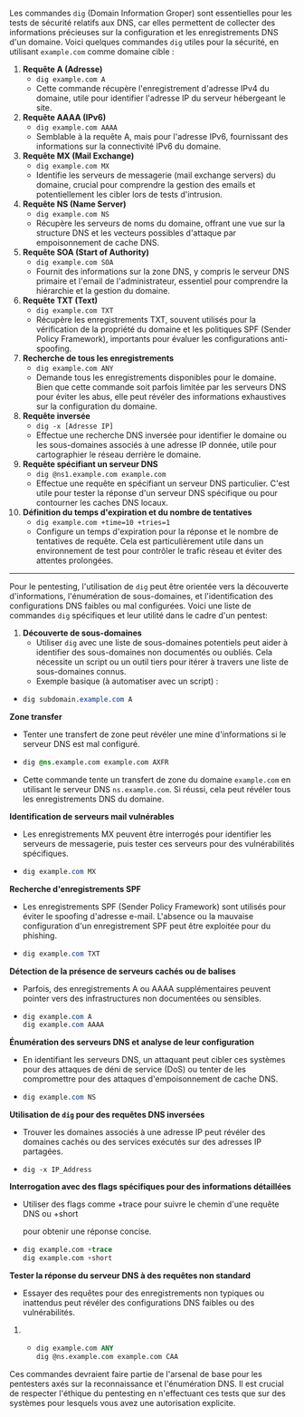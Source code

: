 Les commandes `dig` (Domain Information Groper) sont essentielles pour les tests de sécurité relatifs aux DNS, car elles permettent de collecter des informations précieuses sur la configuration et les enregistrements DNS d'un domaine. Voici quelques commandes `dig` utiles pour la sécurité, en utilisant `example.com` comme domaine cible :

1. **Requête A (Adresse)**
   - `dig example.com A`
   - Cette commande récupère l'enregistrement d'adresse IPv4 du domaine, utile pour identifier l'adresse IP du serveur hébergeant le site.
2. **Requête AAAA (IPv6)**
   - `dig example.com AAAA`
   - Semblable à la requête A, mais pour l'adresse IPv6, fournissant des informations sur la connectivité IPv6 du domaine.
3. **Requête MX (Mail Exchange)**
   - `dig example.com MX`
   - Identifie les serveurs de messagerie (mail exchange servers) du domaine, crucial pour comprendre la gestion des emails et potentiellement les cibler lors de tests d'intrusion.
4. **Requête NS (Name Server)**
   - `dig example.com NS`
   - Récupère les serveurs de noms du domaine, offrant une vue sur la structure DNS et les vecteurs possibles d'attaque par empoisonnement de cache DNS.
5. **Requête SOA (Start of Authority)**
   - `dig example.com SOA`
   - Fournit des informations sur la zone DNS, y compris le serveur DNS primaire et l'email de l'administrateur, essentiel pour comprendre la hiérarchie et la gestion du domaine.
6. **Requête TXT (Text)**
   - `dig example.com TXT`
   - Récupère les enregistrements TXT, souvent utilisés pour la vérification de la propriété du domaine et les politiques SPF (Sender Policy Framework), importants pour évaluer les configurations anti-spoofing.
7. **Recherche de tous les enregistrements**
   - `dig example.com ANY`
   - Demande tous les enregistrements disponibles pour le domaine. Bien que cette commande soit parfois limitée par les serveurs DNS pour éviter les abus, elle peut révéler des informations exhaustives sur la configuration du domaine.
8. **Requête inversée**
   - `dig -x [Adresse IP]`
   - Effectue une recherche DNS inversée pour identifier le domaine ou les sous-domaines associés à une adresse IP donnée, utile pour cartographier le réseau derrière le domaine.
9. **Requête spécifiant un serveur DNS**
   - `dig @ns1.example.com example.com`
   - Effectue une requête en spécifiant un serveur DNS particulier. C'est utile pour tester la réponse d'un serveur DNS spécifique ou pour contourner les caches DNS locaux.
10. **Définition du temps d'expiration et du nombre de tentatives**
    - `dig example.com +time=10 +tries=1`
    - Configure un temps d'expiration pour la réponse et le nombre de tentatives de requête. Cela est particulièrement utile dans un environnement de test pour contrôler le trafic réseau et éviter des attentes prolongées.

--------------



Pour le pentesting, l'utilisation de `dig` peut être orientée vers la découverte d'informations, l'énumération de sous-domaines, et l'identification des configurations DNS faibles ou mal configurées. Voici une liste de commandes `dig` spécifiques et leur utilité dans le cadre d'un pentest:

1. **Découverte de sous-domaines**
   - Utiliser `dig` avec une liste de sous-domaines potentiels peut aider à identifier des sous-domaines non documentés ou oubliés. Cela nécessite un script ou un outil tiers pour itérer à travers une liste de sous-domaines connus.
   - Exemple basique (à automatiser avec un script) :

- ```css
  dig subdomain.example.com A
  ```

**Zone transfer**

- Tenter une transfert de zone peut révéler une mine d'informations si le serveur DNS est mal configuré.

- ```css
  dig @ns.example.com example.com AXFR
  ```

- Cette commande tente un transfert de zone du domaine `example.com` en utilisant le serveur DNS `ns.example.com`. Si réussi, cela peut révéler tous les enregistrements DNS du domaine.

**Identification de serveurs mail vulnérables**

- Les enregistrements MX peuvent être interrogés pour identifier les serveurs de messagerie, puis tester ces serveurs pour des vulnérabilités spécifiques.

- ```css
  dig example.com MX
  ```

**Recherche d'enregistrements SPF**

- Les enregistrements SPF (Sender Policy Framework) sont utilisés pour éviter le spoofing d'adresse e-mail. L'absence ou la mauvaise configuration d'un enregistrement SPF peut être exploitée pour du phishing.

- ```css
  dig example.com TXT
  ```

**Détection de la présence de serveurs cachés ou de balises**

- Parfois, des enregistrements A ou AAAA supplémentaires peuvent pointer vers des infrastructures non documentées ou sensibles.

- ```css
  dig example.com A
  dig example.com AAAA
  ```

**Énumération des serveurs DNS et analyse de leur configuration**

- En identifiant les serveurs DNS, un attaquant peut cibler ces systèmes pour des attaques de déni de service (DoS) ou tenter de les compromettre pour des attaques d'empoisonnement de cache DNS.

- ```css
  dig example.com NS
  ```

**Utilisation de `dig` pour des requêtes DNS inversées**

- Trouver les domaines associés à une adresse IP peut révéler des domaines cachés ou des services exécutés sur des adresses IP partagées.

- ```
  dig -x IP_Address
  ```

**Interrogation avec des flags spécifiques pour des informations détaillées**

- Utiliser des flags comme +trace pour suivre le chemin d'une requête DNS ou +short

   pour obtenir une réponse concise.

- ```sql
  dig example.com +trace
  dig example.com +short
  ```

**Tester la réponse du serveur DNS à des requêtes non standard**

- Essayer des requêtes pour des enregistrements non typiques ou inattendus peut révéler des configurations DNS faibles ou des vulnérabilités.

1. - ```sql
     dig example.com ANY
     dig @ns.example.com example.com CAA
     ```

Ces commandes devraient faire partie de l'arsenal de base pour les pentesters axés sur la reconnaissance et l'énumération DNS. Il est crucial de respecter l'éthique du pentesting en n'effectuant ces tests que sur des systèmes pour lesquels vous avez une autorisation explicite.